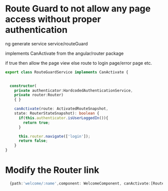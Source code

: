 # Route Guard to not allow any page access without proper authentication

ng generate service service/routeGuard

implements CanActivate from the angular/router package

if true then allow the page view else route to login page/error page etc.


```ts
export class RouteGuardService implements CanActivate {

  
  constructor(
    private authenticator:HardcodedAuthenticationService,
    private router:Router)
    { }

    canActivate(route: ActivatedRouteSnapshot,
    state: RouterStateSnapshot): boolean {
      if(this.authenticator.isUserLoggedIn()){
        return true;
      }

      this.router.navigate(['login']);
      return false;
    }
}
```


# Modify the Router link

```ts
  {path:'welcome/:name',component: WelcomeComponent, canActivate:[RouteGuardService]},

```
